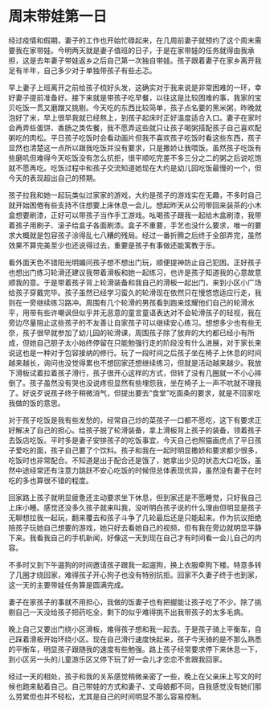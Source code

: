 # 周末带娃第一日


经过疫情和假期，妻子的工作也开始忙碌起来，在几周前妻子就预约了这个周末需要我在家带娃。今明两天就是妻子值班的日子，于是在家带娃的任务就得由我承担，这是去年妻子带娃返乡之后自己第一次独自带娃。孩子跟着妻子在家乡离开我足有半年，自己多少对于单独带孩子有些忐忑。

早上妻子上班离开之前给孩子梳好头发，这确实对于我来说是非常困难的一环，幸好妻子提前准备好。接下来就是带孩子吃早餐，以往这是比较困难的事，我家的宝贝吃饭一贯又磨蹭又挑剔。今天吃的东西比较简单，孩子点名要的黑米粥，昨晚就泡好了米，早上很早我就已经熬上，到孩子起床时正好温度适合入口。妻子在家时会再弄些蛋饼、香肠之类佐餐，我不愿弄这些就只让孩子喝粥搭配孩子自己喜欢配粥吃的肉松。平日孩子吃饭时会看动画片但我不喜欢孩子吃饭时看这些东西，孩子显然也清楚这一点所以跟我吃饭并没有要求，只是撒娇让我喂饭。虽然孩子吃饭有些磨叽但难得今天吃饭没有怎么抗拒，很平顺吃完差不多三分之二的粥之后说吃饱就不愿再吃。吃饭过程中和孩子交流知道她现在大约是幼儿园吃饭最慢的一个，但今天的表现超出自己的预期。

孩子拉我和她一起玩类似过家家的游戏，大约是孩子的游戏实在无趣，不多时自己就开始困倦有些支持不住想要上床休息一会儿。想起昨天从公司带回来装茶的小木盒想要刷漆，正好可以带孩子当作手工游戏。吆喝孩子跟我一起给木盒刷漆，我带着孩子用刷子、滚子给盒子各面刷漆。盒子不重要，手艺也没什么要求，唯一的要求大概就是包容孩子涂得乱七八糟的残局。经过一番折腾之后终于全部弄完，虽然效果不算完美至少也还说得过去，重要是孩子有事做还能寓教于乐。

看外面天色不错阳光明媚问孩子想不想出门玩，顺便提神防止自己犯困。正好孩子也想出门练习轮滑还建议我带着滑板和她一起练习，也许是孩子知道我的心意故意顺我的意。于是带着孩子背上轮滑装备和我自己的滑板一起出门，来到小区小广场给孩子穿戴完毕。孩子虽然已经学习蛮久的轮滑现在依然只在慢悠悠适应行走，我则在一旁继续练习路冲。周围有几个轮滑的男孩看到跑来炫耀他们自己的轮滑水平，用带有些许嘲讽但似乎并无恶意的童言童语表达对不会轮滑孩子的轻视，我在旁边尽量阻止这些孩子的不友善让自家孩子可以继续安心练习。想想多少也有些无奈，孩子很早就参加了幼儿园的轮滑课，周围孩子除了放弃的大约都已经小有所成，但她自己胆子太小始终停留在只能勉强行走的阶段没有什么进展，对于家长来说这也是一种对于包容接纳的修行。玩了一段时间之后孩子坐在椅子上休息的时间越来越长，询问也没觉得累也不想回家还想继续练习，但就是活动越来越少。我放下滑板试着拉着孩子滑行，孩子很开心这样的方式，但转了没有几圈就一不小心摔倒了。孩子虽然没有哭也没说疼但显然有些埋怨我，坐在椅子上一声不吭就不理我了。好说歹说孩子终于稍微消气，但提出要去“食堂”吃面条的要求，就是不回家吃我做的饭的意思。

对于孩子吃饭是我有些发愁的，经常自己炒的菜孩子一口都不愿吃，这下有要求正好解决了自己的担心。给孩子脱了轮滑装备，拿上滑板背上孩子的装备，领着孩子去饭店吃饭。平时多是妻子安排孩子的吃饭事宜，今天自己也照猫画虎点了平日孩子爱吃的面，孩子自己要了个饮料。孩子和我在一起时明显撒娇和要求都少很多，吃饭时也非常配合。不知道是出于配合还是饿了，她拿出少见的状态大口吃饭，虽然中途经常还有注意力跳跃不安心吃饭的时候但总体表现优异，虽然没有妻子在时吃的多也算很不错的程度。

回家路上孩子就明显疲惫还主动要求坐下休息，但到家还是不愿睡觉，只好我自己上床小睡。感觉还没多久孩子就来叫我，没听明白孩子说的什么理由但明显是孩子无聊想拉我一起玩，翻来覆去和孩子斗争了几轮最后还是只能起来。作为抗议拒绝陪孩子玩她自己想要的游戏，她只好去看她自己的视频，但有我在旁边就明显平静下来。我看我自己的手机新闻，好像这一天到现在自己才有时间看一会儿自己的内容。

不多时又到下午遛狗的时间邀请孩子跟我一起遛狗，换上衣服牵狗下楼。特意多转了几圈才绕回家，难得孩子开心狗子也没有特别抗拒。回家不久妻子终于也到家，这一天的主要带娃任务算是圆满完成。

妻子在家孩子的事就不用担心，我做的饭妻子也有把握能让孩子吃了不少。除了挑剔自己一天没给孩子把药吃全，剩下的似乎难得挑不出我带孩子的太多毛病。

晚上自己又要出门绕小区滑板，难得孩子想和我一起去。于是孩子骑上平衡车，自己踩着滑板开始环绕小区。现在自己滑行速度快起来，孩子今天骑的是不那么熟悉的平衡车，明显孩子跟随我的速度有些勉强。路上孩子经常要求停下来休息一下，到小区另一头的儿童游乐区又停下玩了好一会儿才恋恋不舍跟我回家。

经过一天的相处，孩子和我的关系感觉稍微亲密了一些，晚上在父亲床上写文的时候也跑来黏着自己。自己带娃的方式和妻子、丈母娘都不同，自我感觉没有她们那么劳累但也并不轻松，尤其是自己的时间明显不那么容易控制。
